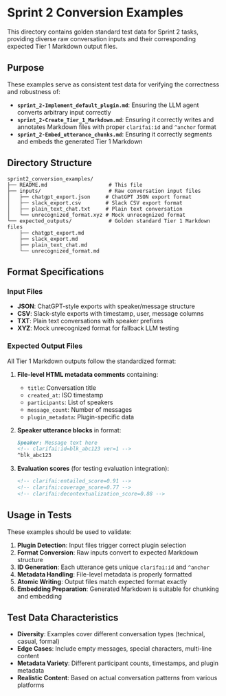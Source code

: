 # Sprint 2 Conversion Examples

This directory contains golden standard test data for Sprint 2 tasks, providing diverse raw conversation inputs and their corresponding expected Tier 1 Markdown output files.

## Purpose

These examples serve as consistent test data for verifying the correctness and robustness of:

- **`sprint_2-Implement_default_plugin.md`**: Ensuring the LLM agent converts arbitrary input correctly
- **`sprint_2-Create_Tier_1_Markdown.md`**: Ensuring it correctly writes and annotates Markdown files with proper `clarifai:id` and `^anchor` format
- **`sprint_2-Embed_utterance_chunks.md`**: Ensuring it correctly segments and embeds the generated Tier 1 Markdown

## Directory Structure

```
sprint2_conversion_examples/
├── README.md                    # This file
├── inputs/                      # Raw conversation input files
│   ├── chatgpt_export.json     # ChatGPT JSON export format
│   ├── slack_export.csv        # Slack CSV export format  
│   ├── plain_text_chat.txt     # Plain text conversation
│   └── unrecognized_format.xyz # Mock unrecognized format
└── expected_outputs/            # Golden standard Tier 1 Markdown files
    ├── chatgpt_export.md
    ├── slack_export.md
    ├── plain_text_chat.md
    └── unrecognized_format.md
```

## Format Specifications

### Input Files
- **JSON**: ChatGPT-style exports with speaker/message structure
- **CSV**: Slack-style exports with timestamp, user, message columns
- **TXT**: Plain text conversations with speaker prefixes
- **XYZ**: Mock unrecognized format for fallback LLM testing

### Expected Output Files
All Tier 1 Markdown outputs follow the standardized format:

1. **File-level HTML metadata comments** containing:
   - `title`: Conversation title
   - `created_at`: ISO timestamp
   - `participants`: List of speakers
   - `message_count`: Number of messages
   - `plugin_metadata`: Plugin-specific data

2. **Speaker utterance blocks** in format:
   ```markdown
   Speaker: Message text here
   <!-- clarifai:id=blk_abc123 ver=1 -->
   ^blk_abc123
   ```

3. **Evaluation scores** (for testing evaluation integration):
   ```markdown
   <!-- clarifai:entailed_score=0.91 -->
   <!-- clarifai:coverage_score=0.77 -->
   <!-- clarifai:decontextualization_score=0.88 -->
   ```

## Usage in Tests

These examples should be used to validate:

1. **Plugin Detection**: Input files trigger correct plugin selection
2. **Format Conversion**: Raw inputs convert to expected Markdown structure
3. **ID Generation**: Each utterance gets unique `clarifai:id` and `^anchor`
4. **Metadata Handling**: File-level metadata is properly formatted
5. **Atomic Writing**: Output files match expected format exactly
6. **Embedding Preparation**: Generated Markdown is suitable for chunking and embedding

## Test Data Characteristics

- **Diversity**: Examples cover different conversation types (technical, casual, formal)
- **Edge Cases**: Include empty messages, special characters, multi-line content
- **Metadata Variety**: Different participant counts, timestamps, and plugin metadata
- **Realistic Content**: Based on actual conversation patterns from various platforms